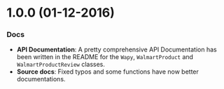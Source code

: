 # 1.0.0 (01-12-2016)
### Docs
* **API Documentation**: A pretty comprehensive API Documentation has been written in the README for the `Wapy`, `WalmartProduct` and `WalmartProductReview` classes.
* **Source docs**: Fixed typos and some functions have now better documentations.
